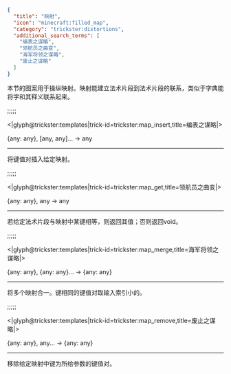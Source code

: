 ```json
{
  "title": "映射",
  "icon": "minecraft:filled_map",
  "category": "trickster:distortions",
  "additional_search_terms": [
    "编表之谋略",
    "领航员之曲变",
    "海军将领之谋略",
    "废止之谋略"
  ]
}
```

本节的图案用于操纵映射。映射能建立法术片段到法术片段的联系，类似于字典能将字和其释义联系起来。


;;;;;

<|glyph@trickster:templates|trick-id=trickster:map_insert,title=编表之谋略|>

{any: any}, [any, any]... -> any

---

将键值对插入给定映射。

;;;;;

<|glyph@trickster:templates|trick-id=trickster:map_get,title=领航员之曲变|>

{any: any}, any -> any

---

若给定法术片段与映射中某键相等，则返回其值；否则返回void。

;;;;;

<|glyph@trickster:templates|trick-id=trickster:map_merge,title=海军将领之谋略|>

{any: any}, {any: any}... -> {any: any}

---

将多个映射合一。键相同的键值对取输入索引小的。

;;;;;

<|glyph@trickster:templates|trick-id=trickster:map_remove,title=废止之谋略|>

{any: any}, any... -> {any: any}

---

移除给定映射中键为所给参数的键值对。
